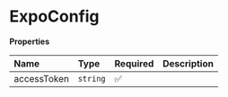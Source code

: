 # ExpoConfig

**Properties**

| Name        | Type     | Required | Description |
| :---------- | :------- | :------- | :---------- |
| accessToken | `string` | ✅       |             |
